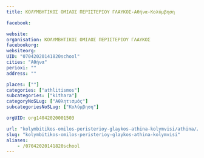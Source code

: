 ```yaml
---
title: ΚΟΛΥΜΒΗΤΙΚΟΣ ΟΜΙΛΟΣ ΠΕΡΙΣΤΕΡΙΟΥ ΓΛΑΥΚΟΣ-Αθήνα-Κολύμβηση

facebook:

website:
organisation: ΚΟΛΥΜΒΗΤΙΚΟΣ ΟΜΙΛΟΣ ΠΕΡΙΣΤΕΡΙΟΥ ΓΛΑΥΚΟΣ
facebookorg:
websiteorg:
UID: "07042020141820school"
cities: "Αθήνα"
perioxi: ""
address: ""

places: [""]
categories: ["athlitismos"]
subcategories: ["kithara"]
categoryNoSLug: ["Αθλητισμός"]
subcategoriesNoSLug: ["Κολύμβηση"]

orgUID: org14042020001503

url: "kolymbitikos-omilos-peristerioy-glaykos-athina-kolymvisi/athina//"
slug: "kolymbitikos-omilos-peristerioy-glaykos-athina-kolymvisi"
aliases:
    - /07042020141820school
---
```





